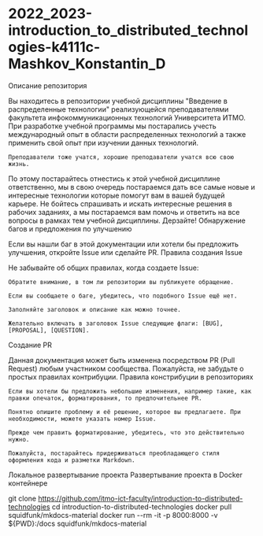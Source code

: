 # 2022_2023-introduction_to_distributed_technologies-k4111c-Mashkov_Konstantin_D
Описание репозитория

Вы находитесь в репозитории учебной дисциплины "Введение в распределенные технологии" реализующейся преподавателями факультета инфокоммуникационных технологий Университета ИТМО. При разработке учебной программы мы постарались учесть международный опыт в области распределенных технологий а также применить свой опыт при изучении данных технологий.

    Преподаватели тоже учатся, хорошие преподаватели учатся всю свою жизнь.

По этому постарайтесь отнестись к этой учебной дисциплине ответственно, мы в свою очередь постараемся дать все самые новые и интересные технологии которые помогут вам в вашей будущей карьере. Не бойтесь спрашивать и искать интересные решения в рабочих заданиях, а мы постараемся вам помочь и ответить на все вопросы в рамках тем учебной дисциплины. Дерзайте!
Обнаружение багов и предложения по улучшению

Если вы нашли баг в этой документации или хотели бы предложить улучшения, откройте Issue или сделайте PR.
Правила создания Issue

Не забывайте об общих правилах, когда создаете Issue:

    Обратите внимание, в том ли репозитории вы публикуете обращение.

    Если вы сообщаете о баге, убедитесь, что подобного Issue ещё нет.

    Заполняйте заголовок и описание как можно точнее.

    Желательно включать в заголовок Issue следующие флаги: [BUG], [PROPOSAL], [QUESTION].

Создание PR

Данная документация может быть изменена посредством PR (Pull Request) любым участником сообщества. Пожалуйста, не забудьте о простых правилах контрибуции.
Правила констрибуции в репозиториях

    Если вы хотели бы предложить небольшие изменения, например такие, как правки опечаток, форматирования, то предпочительнее PR.

    Понятно опишите проблему и её решение, которое вы предлагаете. При необходимости, можете указать номер Issue.

    Прежде чем править форматирование, убедитесь, что это действительно нужно.

    Пожалуйста, постарайтесь придерживаться преобладающего стиля оформления кода и разметки Markdown.

Локальное развертывание проекта
Развертывание проекта в Docker контейнере

git clone https://github.com/itmo-ict-faculty/introduction-to-distributed-technologies
cd introduction-to-distributed-technologies
docker pull squidfunk/mkdocs-material
docker run --rm -it -p 8000:8000 -v ${PWD}:/docs squidfunk/mkdocs-material
